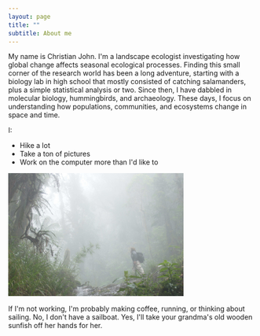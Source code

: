 ```yaml
---
layout: page
title: ""
subtitle: About me
---
```


My name is Christian John. I'm a landscape ecologist investigating how global change affects seasonal ecological processes. Finding this small corner of the research world has been a long adventure, starting with a biology lab in high school that mostly consisted of catching salamanders, plus a simple statistical analysis or two. Since then, I have dabbled in molecular biology, hummingbirds, and archaeology. These days, I focus on understanding how populations, communities, and ecosystems change in space and time.

I:
- Hike a lot
- Take a ton of pictures
- Work on the computer more than I'd like to

<img src="/img/trochaTrogon.jpg" alt="Me, looking for birds atop a small waterfall near Manu National Park." height="250">

If I'm not working, I'm probably making coffee, running, or thinking about sailing. No, I don't have a sailboat. Yes, I'll take your grandma's old wooden sunfish off her hands for her.

